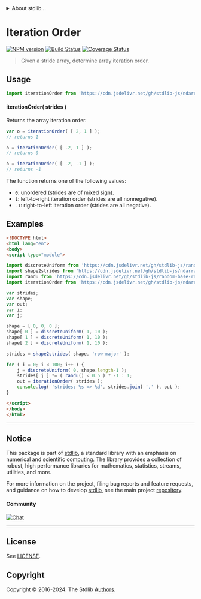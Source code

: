 <!--

@license Apache-2.0

Copyright (c) 2018 The Stdlib Authors.

Licensed under the Apache License, Version 2.0 (the "License");
you may not use this file except in compliance with the License.
You may obtain a copy of the License at

   http://www.apache.org/licenses/LICENSE-2.0

Unless required by applicable law or agreed to in writing, software
distributed under the License is distributed on an "AS IS" BASIS,
WITHOUT WARRANTIES OR CONDITIONS OF ANY KIND, either express or implied.
See the License for the specific language governing permissions and
limitations under the License.

-->


<details>
  <summary>
    About stdlib...
  </summary>
  <p>We believe in a future in which the web is a preferred environment for numerical computation. To help realize this future, we've built stdlib. stdlib is a standard library, with an emphasis on numerical and scientific computation, written in JavaScript (and C) for execution in browsers and in Node.js.</p>
  <p>The library is fully decomposable, being architected in such a way that you can swap out and mix and match APIs and functionality to cater to your exact preferences and use cases.</p>
  <p>When you use stdlib, you can be absolutely certain that you are using the most thorough, rigorous, well-written, studied, documented, tested, measured, and high-quality code out there.</p>
  <p>To join us in bringing numerical computing to the web, get started by checking us out on <a href="https://github.com/stdlib-js/stdlib">GitHub</a>, and please consider <a href="https://opencollective.com/stdlib">financially supporting stdlib</a>. We greatly appreciate your continued support!</p>
</details>

# Iteration Order

[![NPM version][npm-image]][npm-url] [![Build Status][test-image]][test-url] [![Coverage Status][coverage-image]][coverage-url] <!-- [![dependencies][dependencies-image]][dependencies-url] -->

> Given a stride array, determine array iteration order.

<!-- Section to include introductory text. Make sure to keep an empty line after the intro `section` element and another before the `/section` close. -->

<section class="intro">

</section>

<!-- /.intro -->

<!-- Package usage documentation. -->



<section class="usage">

## Usage

```javascript
import iterationOrder from 'https://cdn.jsdelivr.net/gh/stdlib-js/ndarray-base-iteration-order@esm/index.mjs';
```

#### iterationOrder( strides )

Returns the array iteration order.

```javascript
var o = iterationOrder( [ 2, 1 ] );
// returns 1

o = iterationOrder( [ -2, 1 ] );
// returns 0

o = iterationOrder( [ -2, -1 ] );
// returns -1
```

The function returns one of the following values:

-   `0`: unordered (strides are of mixed sign).
-   `1`: left-to-right iteration order (strides are all nonnegative).
-   `-1`: right-to-left iteration order (strides are all negative).

</section>

<!-- /.usage -->

<!-- Package usage notes. Make sure to keep an empty line after the `section` element and another before the `/section` close. -->

<section class="notes">

</section>

<!-- /.notes -->

<!-- Package usage examples. -->

<section class="examples">

## Examples

<!-- eslint no-undef: "error" -->

```html
<!DOCTYPE html>
<html lang="en">
<body>
<script type="module">

import discreteUniform from 'https://cdn.jsdelivr.net/gh/stdlib-js/random-base-discrete-uniform@esm/index.mjs';
import shape2strides from 'https://cdn.jsdelivr.net/gh/stdlib-js/ndarray-base-shape2strides@esm/index.mjs';
import randu from 'https://cdn.jsdelivr.net/gh/stdlib-js/random-base-randu@esm/index.mjs';
import iterationOrder from 'https://cdn.jsdelivr.net/gh/stdlib-js/ndarray-base-iteration-order@esm/index.mjs';

var strides;
var shape;
var out;
var i;
var j;

shape = [ 0, 0, 0 ];
shape[ 0 ] = discreteUniform( 1, 10 );
shape[ 1 ] = discreteUniform( 1, 10 );
shape[ 2 ] = discreteUniform( 1, 10 );

strides = shape2strides( shape, 'row-major' );

for ( i = 0; i < 100; i++ ) {
    j = discreteUniform( 0, shape.length-1 );
    strides[ j ] *= ( randu() < 0.5 ) ? -1 : 1;
    out = iterationOrder( strides );
    console.log( 'strides: %s => %d', strides.join( ',' ), out );
}

</script>
</body>
</html>
```

</section>

<!-- /.examples -->

<!-- Section to include cited references. If references are included, add a horizontal rule *before* the section. Make sure to keep an empty line after the `section` element and another before the `/section` close. -->

<section class="references">

</section>

<!-- /.references -->

<!-- Section for related `stdlib` packages. Do not manually edit this section, as it is automatically populated. -->

<section class="related">

</section>

<!-- /.related -->

<!-- Section for all links. Make sure to keep an empty line after the `section` element and another before the `/section` close. -->


<section class="main-repo" >

* * *

## Notice

This package is part of [stdlib][stdlib], a standard library with an emphasis on numerical and scientific computing. The library provides a collection of robust, high performance libraries for mathematics, statistics, streams, utilities, and more.

For more information on the project, filing bug reports and feature requests, and guidance on how to develop [stdlib][stdlib], see the main project [repository][stdlib].

#### Community

[![Chat][chat-image]][chat-url]

---

## License

See [LICENSE][stdlib-license].


## Copyright

Copyright &copy; 2016-2024. The Stdlib [Authors][stdlib-authors].

</section>

<!-- /.stdlib -->

<!-- Section for all links. Make sure to keep an empty line after the `section` element and another before the `/section` close. -->

<section class="links">

[npm-image]: http://img.shields.io/npm/v/@stdlib/ndarray-base-iteration-order.svg
[npm-url]: https://npmjs.org/package/@stdlib/ndarray-base-iteration-order

[test-image]: https://github.com/stdlib-js/ndarray-base-iteration-order/actions/workflows/test.yml/badge.svg?branch=v0.2.2
[test-url]: https://github.com/stdlib-js/ndarray-base-iteration-order/actions/workflows/test.yml?query=branch:v0.2.2

[coverage-image]: https://img.shields.io/codecov/c/github/stdlib-js/ndarray-base-iteration-order/main.svg
[coverage-url]: https://codecov.io/github/stdlib-js/ndarray-base-iteration-order?branch=main

<!--

[dependencies-image]: https://img.shields.io/david/stdlib-js/ndarray-base-iteration-order.svg
[dependencies-url]: https://david-dm.org/stdlib-js/ndarray-base-iteration-order/main

-->

[chat-image]: https://img.shields.io/gitter/room/stdlib-js/stdlib.svg
[chat-url]: https://app.gitter.im/#/room/#stdlib-js_stdlib:gitter.im

[stdlib]: https://github.com/stdlib-js/stdlib

[stdlib-authors]: https://github.com/stdlib-js/stdlib/graphs/contributors

[umd]: https://github.com/umdjs/umd
[es-module]: https://developer.mozilla.org/en-US/docs/Web/JavaScript/Guide/Modules

[deno-url]: https://github.com/stdlib-js/ndarray-base-iteration-order/tree/deno
[deno-readme]: https://github.com/stdlib-js/ndarray-base-iteration-order/blob/deno/README.md
[umd-url]: https://github.com/stdlib-js/ndarray-base-iteration-order/tree/umd
[umd-readme]: https://github.com/stdlib-js/ndarray-base-iteration-order/blob/umd/README.md
[esm-url]: https://github.com/stdlib-js/ndarray-base-iteration-order/tree/esm
[esm-readme]: https://github.com/stdlib-js/ndarray-base-iteration-order/blob/esm/README.md
[branches-url]: https://github.com/stdlib-js/ndarray-base-iteration-order/blob/main/branches.md

[stdlib-license]: https://raw.githubusercontent.com/stdlib-js/ndarray-base-iteration-order/main/LICENSE

</section>

<!-- /.links -->
